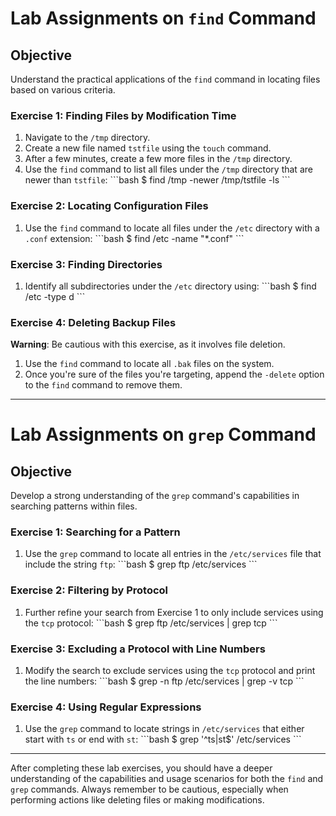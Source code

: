 # Lab Assignments on `find` Command

## Objective
Understand the practical applications of the `find` command in locating files based on various criteria.

### **Exercise 1: Finding Files by Modification Time**
1. Navigate to the `/tmp` directory.
2. Create a new file named `tstfile` using the `touch` command.
3. After a few minutes, create a few more files in the `/tmp` directory.
4. Use the `find` command to list all files under the `/tmp` directory that are newer than `tstfile`:
\```bash
$ find /tmp -newer /tmp/tstfile -ls
\```

### **Exercise 2: Locating Configuration Files**
1. Use the `find` command to locate all files under the `/etc` directory with a `.conf` extension:
\```bash
$ find /etc -name "*.conf"
\```

### **Exercise 3: Finding Directories**
1. Identify all subdirectories under the `/etc` directory using:
\```bash
$ find /etc -type d
\```

### **Exercise 4: Deleting Backup Files**
**Warning**: Be cautious with this exercise, as it involves file deletion.
1. Use the `find` command to locate all `.bak` files on the system.
2. Once you're sure of the files you're targeting, append the `-delete` option to the `find` command to remove them.

---

# Lab Assignments on `grep` Command

## Objective
Develop a strong understanding of the `grep` command's capabilities in searching patterns within files.

### **Exercise 1: Searching for a Pattern**
1. Use the `grep` command to locate all entries in the `/etc/services` file that include the string `ftp`:
\```bash
$ grep ftp /etc/services
\```

### **Exercise 2: Filtering by Protocol**
1. Further refine your search from Exercise 1 to only include services using the `tcp` protocol:
\```bash
$ grep ftp /etc/services | grep tcp
\```

### **Exercise 3: Excluding a Protocol with Line Numbers**
1. Modify the search to exclude services using the `tcp` protocol and print the line numbers:
\```bash
$ grep -n ftp /etc/services | grep -v tcp
\```

### **Exercise 4: Using Regular Expressions**
1. Use the `grep` command to locate strings in `/etc/services` that either start with `ts` or end with `st`:
\```bash
$ grep '^ts\|st$' /etc/services
\```

---

After completing these lab exercises, you should have a deeper understanding of the capabilities and usage scenarios for both the `find` and `grep` commands. Always remember to be cautious, especially when performing actions like deleting files or making modifications.

